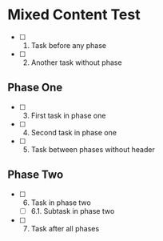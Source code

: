 # Mixed Content Test

- [ ] 1. Task before any phase
- [ ] 2. Another task without phase

## Phase One

- [ ] 3. First task in phase one
- [ ] 4. Second task in phase one

- [ ] 5. Task between phases without header

## Phase Two

- [ ] 6. Task in phase two
  - [ ] 6.1. Subtask in phase two

- [ ] 7. Task after all phases
